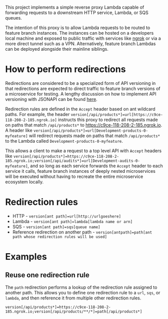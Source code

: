 This project implements a simple reverse proxy Lambda capable of forwarding requests to a downstream HTTP service, Lambda,
or SQS queues.

The intention of this proxy is to allow Lambda requests to be routed to feature branch instances. The instances can be
hosted on a developers local machine and exposed to public traffic with services like [ngrok](https://ngrok.com/) or via
a more direct tunnel such as a VPN. Alternatively, feature branch Lambdas can be deployed alongside their mainline
siblings.

# How to perform redirections

Redirections are considered to be a specialized form of API versioning in that redirections are expected to direct traffic 
to feature branch versions of a microservice for testing. A lengthy discussion on how to implement API
versioning with JSONAPI can be found [here](https://github.com/json-api/json-api/issues/406).

Redirection rules are defined in the `Accept` header based on ant wildcard paths. For example, the header 
`version[/api/products*]=url[https://c9ce-118-208-2-185.ngrok.io]` instructs this proxy to redirect all requests made on
paths that match `/api/products*` to https://c9ce-118-208-2-185.ngrok.io. A header like
`version[/api/products*]=url[Development-products-0-myfeature]` will redirect requests made on
paths that match `/api/products*` to the Lambda called `Development-products-0-myfeature`.

This allows a client to make a request to a top level API with `Accept` headers like 
`version[/api/products*]=https://c9ce-118-208-2-185.ngrok.io;version[/api/audits*]=url[Development-audits-0-myfeature]`,
and so long as each service forwards the `Accept` header to each service it calls, feature branch instances of 
deeply nested microservices will be executed without having to recreate the entire microservice ecosystem locally.

# Redirection rules

* HTTP - `version[ant path]=url[http://urlgoeshere]`
* Lambda - `version[ant path]=lambda[lambda name or arn]`
* SQS - `version[ant path]=sqs[queue name]`
* Reference redirection on another path - `version[antpath]=path[ant path whose redirection rules will be used]`

# Examples

## Reuse one redirection rule

The `path` redirection performs a lookup of the redirection rule assigned to another path. This allows you to define
one redirection rule to a `url`, `sqs`, or `lambda`, and then reference it from multiple other redirection rules.

`version[/api/products*]=https://c9ce-118-208-2-185.ngrok.io;version[/api/products/**/*]=path[/api/products*]`